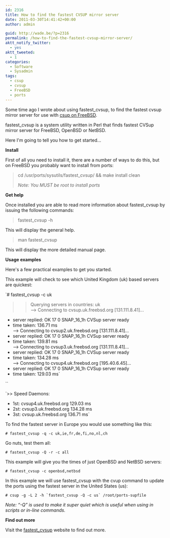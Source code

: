 ```yaml
---
id: 2316
title: How to find the fastest CVSUP mirror server
date: 2011-03-30T14:41:42+00:00
author: admin

guid: http://wade.be/?p=2316
permalink: /how-to-find-the-fastest-cvsup-mirror-server/
aktt_notify_twitter:
  - yes
aktt_tweeted:
  - 1
categories:
  - Software
  - Sysadmin
tags:
  - csup
  - cvsup
  - FreeBSD
  - ports
---
```

<p class="lead">
  Some time ago I wrote about using fastest_cvsup, to find the fastest cvsup mirror server for use with <a href="/freebsd-62-usrports-no-such-file-or-directory">csup on FreeBSD</a>.
</p>

fastest_cvsup is a system utility written in Perl that finds fastest CVSup mirror server for FreeBSD, OpenBSD or NetBSD.

Here I'm going to tell you how to get started&#8230;

<!--more-->

**Install**

First of all you need to install it, there are a number of ways to do this, but on FreeBSD you probably want to install from ports:

> cd /usr/ports/sysutils/fastest_cvsup/ && make install clean
> 
> _Note: You MUST be root to install ports_

**Get help**

Once installed you are able to read more information about fastest_cvsup by issuing the following commands:

> fastest_cvsup -h

This will display the general help.

> man fastest_cvsup

This will display the more detailed manual page.

**Usage examples**

Here's a few practical examples to get you started.

This example will check to see which United Kingdom (uk) based servers are quickest:

`# fastest_cvsup -c uk<br />
>>  Querying servers in countries: uk<br />
--> Connecting to cvsup.uk.freebsd.org [131.111.8.41]...<br />
- server replied: OK 17 0 SNAP_16_1h CVSup server ready<br />
- time taken: 136.71 ms<br />
--> Connecting to cvsup2.uk.freebsd.org [131.111.8.41]...<br />
- server replied: OK 17 0 SNAP_16_1h CVSup server ready<br />
- time taken: 139.81 ms<br />
--> Connecting to cvsup3.uk.freebsd.org [131.111.8.41]...<br />
- server replied: OK 17 0 SNAP_16_1h CVSup server ready<br />
- time taken: 134.28 ms<br />
--> Connecting to cvsup4.uk.freebsd.org [195.40.6.45]...<br />
- server replied: OK 17 0 SNAP_16_1h CVSup server ready<br />
- time taken: 129.03 ms`

 ``

`>>  Speed Daemons:<br />
- 1st: cvsup4.uk.freebsd.org    129.03 ms<br />
- 2st: cvsup3.uk.freebsd.org    134.28 ms<br />
- 3st: cvsup.uk.freebsd.org     136.71 ms`

To find the fastest server in Europe you would use something like this:

`# fastest_cvsup -q -c uk,ie,fr,de,fi,no,nl,ch`

Go nuts, test them all:

`# fastest_cvsup -Q -r -c all`

This example will give you the times of just OpenBSD and NetBSD servers:

`# fastest_cvsup -c openbsd,netbsd`

In this example we will use fastest_cvsup with the cvup command to update the ports using the fastest server in the United States (us):

``# csup -g -L 2 -h `fastest_cvsup -Q -c us` /root/ports-supfile``

_Note: &#8220;-Q&#8221; is used to make it super quiet which is useful when using in scripts or in-line commands._

**Find out more**

Visit the [fastest_cvsup](http://fastest-cvsup.sourceforge.net/) website to find out more.